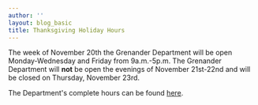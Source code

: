 ```yaml
---
author: ''
layout: blog_basic
title: Thanksgiving Holiday Hours
---
```

<div class="entry-body">
<p>The week of November 20th the Grenander Department will be open Monday-Wednesday and Friday from 9a.m.-5p.m. The Grenander Department will <strong>not</strong> be open the evenings of November 21st-22nd and will be closed on Thursday, November 23rd. </p>
<p>The Department's complete hours can be found <a href="{{ site.url }}/directions">here</a>.</p>
</div>